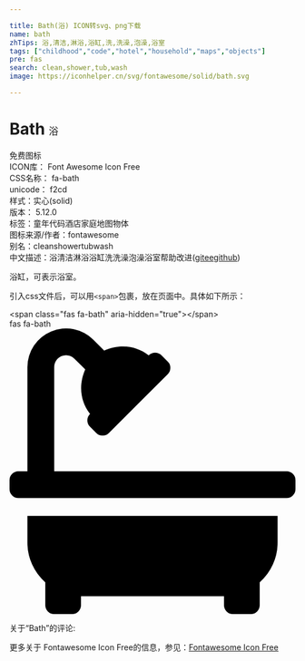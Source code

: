 ```yaml
---

title: Bath(浴) ICON转svg、png下载
name: bath
zhTips: 浴,清洁,淋浴,浴缸,洗,洗澡,泡澡,浴室
tags: ["childhood","code","hotel","household","maps","objects"]
pre: fas
search: clean,shower,tub,wash
image: https://iconhelper.cn/svg/fontawesome/solid/bath.svg

---
```


# Bath  <small style="font-size: 60%;font-weight: 100">浴</small>


<div class="detail-page">
<p>
<span><span class="badge-success badge">免费图标</span> </span>
<br/>
<span>
ICON库：
<span class="badge-secondary badge">Font Awesome Icon Free</span> 
</span>
<br/>
<span>
CSS名称：
<span class="badge-secondary badge">fa-bath</span> 
</span>
<br/>
<span>
unicode：
<span class="badge-secondary badge">f2cd</span> 
<copy-btn content='f2cd' btn-title=""></copy-btn>
<copy-btn :content='String.fromCodePoint(parseInt("f2cd", 16))' btn-title="复制U"></copy-btn>
</span><br/><span>样式：<span class="badge-light badge">实心(solid)</span></span>
<br/>
<span>
版本：
<span class="badge-secondary badge">5.12.0</span> 
</span><br/><span>标签：<span class="badge-light badge"><router-link to="/tags/childhood.html">童年</router-link></span><span class="badge-light badge"><router-link to="/tags/code.html">代码</router-link></span><span class="badge-light badge"><router-link to="/tags/hotel.html">酒店</router-link></span><span class="badge-light badge"><router-link to="/tags/household.html">家庭</router-link></span><span class="badge-light badge"><router-link to="/tags/maps.html">地图</router-link></span><span class="badge-light badge"><router-link to="/tags/objects.html">物体</router-link></span></span>
<br/>
<span>图标来源/作者：<span class="badge-light badge">fontawesome</span></span> 
<br/>
<span>别名：<span class="badge-light badge">clean</span><span class="badge-light badge">shower</span><span class="badge-light badge">tub</span><span class="badge-light badge">wash</span></span><br/><span class="zh-detail">中文描述：<span class="badge-primary badge">浴</span><span class="badge-primary badge">清洁</span><span class="badge-primary badge">淋浴</span><span class="badge-primary badge">浴缸</span><span class="badge-primary badge">洗</span><span class="badge-primary badge">洗澡</span><span class="badge-primary badge">泡澡</span><span class="badge-primary badge">浴室</span><span class="help-link"><span>帮助改进</span>(<a href="https://gitee.com/liuwave/icon-helper/edit/master/json/fontawesome/solid/bath.json" target="_blank" rel="noopener noreferrer">gitee</a><a href="https://github.com/liuwave/icon-helper/edit/master/json/fontawesome/solid/bath.json" target="_blank" rel="noopener noreferrer">github</a></span>)</span><br/>
</p>
</div><div class="description description alert alert-light">浴缸，可表示浴室。</div>
<div class="alert alert-dark">
  <i class="fas fa-bath fa-xs"></i>
  <i class="fas fa-bath fa-sm"></i>
  <i class="fas fa-bath fa-lg"></i>
  <i class="fas fa-bath fa-2x"></i>
  <i class="fas fa-bath fa-3x"></i>
  <i class="fas fa-bath fa-5x"></i>
  <i class="fas fa-bath fa-7x"></i>
</div>
<div>
  <p>引入css文件后，可以用<code>&lt;span&gt;</code>包裹，放在页面中。具体如下所示：    
  </p>
  <div class="alert alert-primary" style="font-size: 14px">
    &lt;span class="fas fa-bath" aria-hidden="true"&gt;&lt;/span&gt;
    <copy-btn content='<span class="fas fa-bath" aria-hidden="true"></span>'></copy-btn>
  </div>
  <div class="alert alert-secondary">
    <i class="fas fa-bath"
    style="font-size: 24px"
    aria-hidden="true"></i> fas fa-bath
    <copy-btn content="fas fa-bath" btn-title="复制图标名称"></copy-btn>
  </div>
</div>
<div id="svg" class="svg-wrap">
<svg xmlns="http://www.w3.org/2000/svg" viewBox="0 0 512 512"><path d="M32,384a95.4,95.4,0,0,0,32,71.09V496a16,16,0,0,0,16,16h32a16,16,0,0,0,16-16V480H384v16a16,16,0,0,0,16,16h32a16,16,0,0,0,16-16V455.09A95.4,95.4,0,0,0,480,384V336H32ZM496,256H80V69.25a21.26,21.26,0,0,1,36.28-15l19.27,19.26c-13.13,29.88-7.61,59.11,8.62,79.73l-.17.17A16,16,0,0,0,144,176l11.31,11.31a16,16,0,0,0,22.63,0L283.31,81.94a16,16,0,0,0,0-22.63L272,48a16,16,0,0,0-22.62,0l-.17.17c-20.62-16.23-49.83-21.75-79.73-8.62L150.22,20.28A69.25,69.25,0,0,0,32,69.25V256H16A16,16,0,0,0,0,272v16a16,16,0,0,0,16,16H496a16,16,0,0,0,16-16V272A16,16,0,0,0,496,256Z"/></svg>
</div>
<detail full-name='fa-bath'></detail>
<div>
<p>关于“Bath”的评论:</p>
</div>
<Vssue title="关于“Bath”的评论" ></Vssue>    
<div><p>更多关于  Fontawesome Icon Free的信息，参见：<a target="_blank" href="https://iconhelper.cn/fontawesome.html">Fontawesome Icon Free</a>
</p></div>
